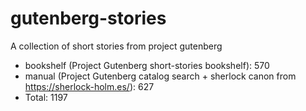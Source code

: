 # gutenberg-stories

A collection of short stories from project gutenberg 

- bookshelf (Project Gutenberg short-stories bookshelf): 570
- manual (Project Gutenberg catalog search + sherlock canon from https://sherlock-holm.es/): 627
- Total: 1197
